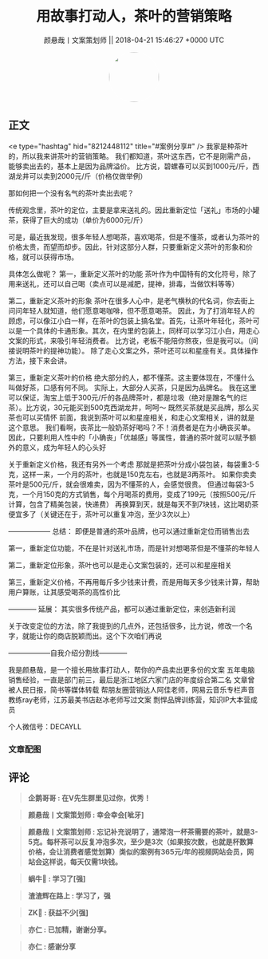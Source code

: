 <h1 align="center">用故事打动人，茶叶的营销策略</h1>




<p align="center">
    <a>颜悬哉丨文案策划师 || 2018-04-21 15:46:27 &#43;0000 UTC</a>
</p>

<div align="center">
    <img src="https://images.zsxq.com/FqZK-7W4ogm5xQPBPvvjbm8Ne1Kl?e=1590940799&amp;token=kIxbL07-8jAj8w1n4s9zv64FuZZNEATmlU_Vm6zD:6DqHSRKBEehUNgbw7yDsy09hKMc=" width="100" height="100" style="border:1px solid;border-radius:50%; color:#ffffff"/>
</div>




## 正文

<div>
&lt;e type=&#34;hashtag&#34; hid=&#34;8212448112&#34; title=&#34;#案例分享#&#34; /&gt;  
我家是种茶叶的，所以我来讲茶叶的营销策略。
我们都知道，茶叶这东西，它不是刚需产品，能够卖出去的，基本上是因为品牌溢价。
比方说，碧螺春可以买到1000元/斤，西湖龙井可以卖到2000元/斤（价格仅做举例）

那如何把一个没有名气的茶叶卖出去呢？

传统观念里，茶叶的定位，主要是拿来送礼的。因此重新定位「送礼」市场的小罐茶，获得了巨大的成功（单价为6000元/斤）

可是，最近我发现，很多年轻人想喝茶，喜欢喝茶，但是不懂茶，或者认为茶叶的价格太贵，而望而却步。因此，针对这部分人群，只要重新定义茶叶的形象和价格，就可以获得市场。

具体怎么做呢？
第一，重新定义茶叶的功能
茶叶作为中国特有的文化符号，除了用来送礼，还可以自己喝（卖点可以是减肥，提神，排毒，当做饮料等等）

第二，重新定义茶叶的形象
茶叶在很多人心中，是老气横秋的代名词，你去街上问问年轻人就知道，他们愿意喝咖啡，但不愿意喝茶。
因此，为了打消年轻人的顾虑，可以像江小白一样，在茶叶的包装上搞名堂。首先，让茶叶年轻化，茶叶可以是一个具体的卡通形象。其次，在内里的包装上，同样可以学习江小白，用走心文案的形式，来吸引年轻消费者。
比方说，老板不能陪你熬夜，但是我可以。（间接说明茶叶的提神功能）。
除了走心文案之外，茶叶还可以和星座有关。具体操作方法，接下来会讲。

第三，重新定义茶叶的价格
绝大部分的人，都不懂茶。这主要体现在，不懂什么叫做好茶，口感有何不同。
实际上，大部分人买茶，只是因为品牌名。
我在这里可以保证，淘宝上低于300元/斤的各品牌茶叶，都是垃圾（绝对是蹭名气的烂茶）。比方说，30元能买到500克西湖龙井，呵呵～
既然买茶就是买品牌，那么买茶也可以买情怀
前面，我说到茶叶可以和星座相关，和走心文案相关，讲的就是这个意思。
我们看啊，丧茶比一般奶茶好喝吗？不！消费者是在为小确丧买单。
因此，只要利用人性中的「小确丧」「优越感」等属性，普通的茶叶就可以赋予额外的意义，成为年轻人的心头好

关于重新定义价格，我还有另外一个考虑
那就是把茶叶分成小袋包装，每袋重3-5克，这样一来，一个月的茶叶，也就是150克左右，也就是3两茶叶。
如果你卖卖茶叶是500元/斤，就会很难卖，因为不懂茶的人，会感觉很贵。
但通过每袋3-5克，一个月150克的方式销售，每个月喝茶的费用，变成了199元（按照500元/斤计算，包含了精美包装，快递费）
再换算到天，就是每天不到7块钱，这比喝奶茶便宜多了（关键还在于，茶叶可以重复冲泡，至少3次以上）

——————
总结：
即便是普通的茶叶品牌，也可以通过重新定位而销售出去

第一，重新定位功能，不在是针对送礼市场，而是针对想喝茶但是不懂茶的年轻人

第二，重新定位形象，茶叶也可以是走心文案包装的，还可以和星座相关

第三，重新定义价格，不再用每斤多少钱来计费，而是用每天多少钱来计算，帮助用户算账，让其感受喝茶的高性价比

————
延展：
其实很多传统产品，都可以通过重新定位，来创造新利润

关于改变定位的方法，除了我提到的几点外，还包括很多，比方说，修改一个名字，就能让你的商店脱颖而出。这个下次咱们再说

——————自我介绍分割线————

我是颜悬哉，是一个擅长用故事打动人，帮你的产品卖出更多份的文案
五年电脑销售经验，一直是部门前三，最后是浙江地区六家门店的年度综合第二名
文章曾被人民日报，简书等媒体转载
帮朋友圈营销达人阿佳老师，网易云音乐专栏声音教练ray老师，江苏最美书店赵冰老师写过文案
剽悍品牌训练营，知识IP大本营成员

个人微信号：DECAYLL
</div>

### 文章配图

<div class="image" align="center">

</div>


## 评论

<div align="left">
<div>

<blockquote >
<span> <strong>企鹅哥哥 : 在V先生群里见过你，优秀！ </strong></span>
</blockquote>

<blockquote >
<span> <strong>颜悬哉丨文案策划师 : 幸会幸会[呲牙] </strong></span>
</blockquote>

<blockquote >
<span> <strong>颜悬哉丨文案策划师 : 忘记补充说明了，通常泡一杯茶需要的茶叶，就是3-5克。每杯茶可以反复冲泡多次，至少是3次（如果按次数，也就是杯数算价格，会让消费者感觉划算）类似的案例有365元/年的视频网站会员，网站会这样说，每天仅需1块钱。 </strong></span>
</blockquote>

<blockquote >
<span> <strong>蜗牛🐌 : 学习了[强] </strong></span>
</blockquote>

<blockquote >
<span> <strong>渣渣辉在路上 : 学习了，强 </strong></span>
</blockquote>

<blockquote >
<span> <strong>ZK🍃 : 获益不少[强] </strong></span>
</blockquote>

<blockquote >
<span> <strong>亦仁 : 已加精，谢谢分享。 </strong></span>
</blockquote>

<blockquote >
<span> <strong>亦仁 : 感谢分享 </strong></span>
</blockquote>

</div>
</div>